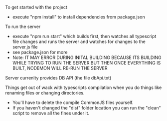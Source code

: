 To get started with the project
- execute "npm install" to install dependencies from package.json

To run the server
- execute "npm run start" which builds first, then watches all typescript file changes and runs the server and watches for changes to the server.js file
- see package.json for more
- Note: IT MAY ERROR DURING INITAL BUILDING BECAUSE ITS BUILDING WHILE TRYING TO RUN THE SERVER
  BUT THEN ONCE EVERYTHING IS BUILT, NODEMON WILL RE-RUN THE SERVER

Server currenlty provides DB API (the file dbApi.txt)

Things get out of wack with typescripts compilation when you do 
things like renaming files or changing directories.
- You'll have to delete the compile CommonJS files yourself.
- If you haven't changed the "dist" folder location you can run the "clean"
  script to remove all the fines under it.